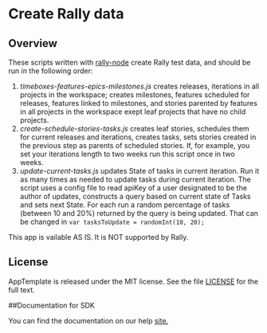 Create Rally data
=========================

## Overview
These scripts written with [rally-node](https://github.com/RallyTools/rally-node) create Rally test data, and should be run in the following order:

1. *timeboxes-features-epics-milestones.js* creates releases, iterations in all projects in the workspace; creates milestones, features scheduled for releases, features linked to milestones, and stories parented by features in all projects in the workspace exept leaf projects that have no child projects.
2. *create-schedule-stories-tasks.js* creates leaf stories, schedules them for current releases and iterations, creates tasks, sets stories created in the previous step as parents of scheduled stories. If, for example, you set your iterations length to two weeks run this script once in two weeks. 
3. *update-current-tasks.js* updates State of tasks in current iteration. Run it as many times as needed to update tasks during current iteration. The script uses a config file to read apiKey of a user designated to be the author of updates, constructs a query based on current state of Tasks and sets next State. For each run a random percentage of tasks (between 10 and 20%) returned by the query is being updated.
That can be changed in `var tasksToUpdate = randomInt(10, 20);`



This app is vailable AS IS. It is NOT supported by Rally.
## License

AppTemplate is released under the MIT license.  See the file [LICENSE](./LICENSE) for the full text.

##Documentation for SDK

You can find the documentation on our help [site.](https://github.com/RallyTools/rally-node/wiki/User-Guide)